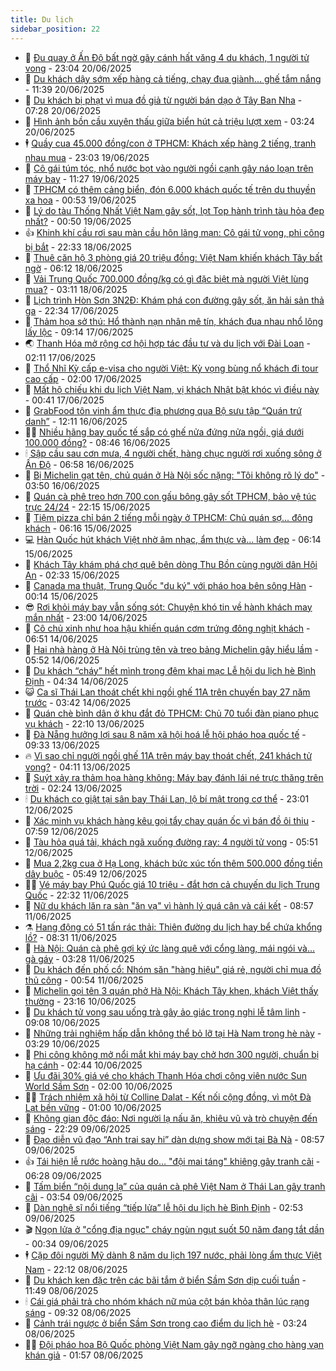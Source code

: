 ```yaml
---
title: Du lịch
sidebar_position: 22
---
```


<!-- dantri-du-lich:START -->
- 🥰 [Đu quay ở Ấn Độ bất ngờ gãy cánh hất văng 4 du khách, 1 người tử vong](https://dantri.com.vn/du-lich/du-quay-o-an-do-bat-ngo-gay-canh-hat-vang-4-du-khach-1-nguoi-tu-vong-20250621004517228.htm) - 23:04 20/06/2025
- 🥰 [Du khách dậy sớm xếp hàng cả tiếng, chạy đua giành... ghế tắm nắng](https://dantri.com.vn/du-lich/du-khach-day-som-xep-hang-ca-tieng-chay-dua-gianh-ghe-tam-nang-20250620134449113.htm) - 11:39 20/06/2025
- 🐻 [Du khách bị phạt vì mua đồ giả từ người bán dạo ở Tây Ban Nha](https://dantri.com.vn/du-lich/du-khach-bi-phat-vi-mua-do-gia-tu-nguoi-ban-dao-o-tay-ban-nha-20250620104259636.htm) - 07:28 20/06/2025
- 🤩 [Hình ảnh bồn cầu xuyên thấu giữa biển hút cả triệu lượt xem](https://dantri.com.vn/du-lich/hinh-anh-bon-cau-xuyen-thau-giua-bien-hut-ca-trieu-luot-xem-20250620001147973.htm) - 03:24 20/06/2025
- 🕴 [Quầy cua 45.000 đồng/con ở TPHCM: Khách xếp hàng 2 tiếng, tranh nhau mua](https://dantri.com.vn/du-lich/quay-cua-45000-dongcon-o-tphcm-khach-xep-hang-2-tieng-tranh-nhau-mua-20250620012038296.htm) - 23:03 19/06/2025
- 🤩 [Cô gái túm tóc, nhổ nước bọt vào người ngồi cạnh gây náo loạn trên máy bay](https://dantri.com.vn/du-lich/co-gai-tum-toc-nho-nuoc-bot-vao-nguoi-ngoi-canh-gay-nao-loan-tren-may-bay-20250619171301617.htm) - 11:27 19/06/2025
- 🤠 [TPHCM có thêm cảng biển, đón 6.000 khách quốc tế trên du thuyền xa hoa](https://dantri.com.vn/du-lich/tphcm-co-them-cang-bien-don-6000-khach-quoc-te-tren-du-thuyen-xa-hoa-20250614115204089.htm) - 00:53 19/06/2025
- 💪 [Lý do tàu Thống Nhất Việt Nam gây sốt, lọt Top hành trình tàu hỏa đẹp nhất?](https://dantri.com.vn/du-lich/ly-do-tau-thong-nhat-viet-nam-gay-sot-lot-top-hanh-trinh-tau-hoa-dep-nhat-20250618234548434.htm) - 00:50 19/06/2025
- 👍 [Khinh khí cầu rơi sau màn cầu hôn lãng mạn: Cô gái tử vong, phi công bị bắt](https://dantri.com.vn/du-lich/khinh-khi-cau-roi-sau-man-cau-hon-lang-man-co-gai-tu-vong-phi-cong-bi-bat-20250619021630010.htm) - 22:33 18/06/2025
- 🚦 [Thuê căn hộ 3 phòng giá 20 triệu đồng: Việt Nam khiến khách Tây bất ngờ](https://dantri.com.vn/du-lich/thue-can-ho-3-phong-gia-20-trieu-dong-viet-nam-khien-khach-tay-bat-ngo-20250618105615552.htm) - 06:12 18/06/2025
- 💪 [Vải Trung Quốc 700.000 đồng/kg có gì đặc biệt mà người Việt lùng mua?](https://dantri.com.vn/du-lich/vai-trung-quoc-700000-dongkg-co-gi-dac-biet-ma-nguoi-viet-lung-mua-20250616123518886.htm) - 03:11 18/06/2025
- 💃 [Lịch trình Hòn Sơn 3N2Đ: Khám phá con đường gây sốt, ăn hải sản thả ga](https://dantri.com.vn/du-lich/lich-trinh-hon-son-3n2d-kham-pha-con-duong-gay-sot-an-hai-san-tha-ga-20250616002100261.htm) - 22:34 17/06/2025
- 👺 [Thảm họa sở thú: Hổ thành nạn nhân mê tín, khách đua nhau nhổ lông lấy lộc](https://dantri.com.vn/du-lich/tham-hoa-so-thu-ho-thanh-nan-nhan-me-tin-khach-dua-nhau-nho-long-lay-loc-20250617160914372.htm) - 09:14 17/06/2025
- 🌏 [Thanh Hóa mở rộng cơ hội hợp tác đầu tư và du lịch với Đài Loan](https://dantri.com.vn/du-lich/thanh-hoa-mo-rong-co-hoi-hop-tac-dau-tu-va-du-lich-voi-dai-loan-20250616200205874.htm) - 02:11 17/06/2025
- 🎡 [Thổ Nhĩ Kỳ cấp e-visa cho người Việt: Kỳ vọng bùng nổ khách đi tour cao cấp](https://dantri.com.vn/du-lich/tho-nhi-ky-cap-e-visa-cho-nguoi-viet-ky-vong-bung-no-khach-di-tour-cao-cap-20250612084744787.htm) - 02:00 17/06/2025
- 🧰 [Mất hộ chiếu khi du lịch Việt Nam, vị khách Nhật bật khóc vì điều này](https://dantri.com.vn/du-lich/mat-ho-chieu-khi-du-lich-viet-nam-vi-khach-nhat-bat-khoc-vi-dieu-nay-20250616223508151.htm) - 00:41 17/06/2025
- 💂 [GrabFood tôn vinh ẩm thực địa phương qua Bộ sưu tập “Quán trứ danh”](https://dantri.com.vn/du-lich/grabfood-ton-vinh-am-thuc-dia-phuong-qua-bo-suu-tap-quan-tru-danh-20250616190351376.htm) - 12:11 16/06/2025
- 🧑‍🏫 [Nhiều hãng bay quốc tế sắp có ghế nửa đứng nửa ngồi, giá dưới 100.000 đồng?](https://dantri.com.vn/du-lich/nhieu-hang-bay-quoc-te-sap-co-ghe-nua-dung-nua-ngoi-gia-duoi-100000-dong-20250616132350330.htm) - 08:46 16/06/2025
- 🕯 [Sập cầu sau cơn mưa, 4 người chết, hàng chục người rơi xuống sông ở Ấn Độ](https://dantri.com.vn/du-lich/sap-cau-sau-con-mua-4-nguoi-chet-hang-chuc-nguoi-roi-xuong-song-o-an-do-20250616131955251.htm) - 06:58 16/06/2025
- 👀 [Bị Michelin gạt tên, chủ quán ở Hà Nội sốc nặng: &quot;Tôi không rõ lý do&quot;](https://dantri.com.vn/du-lich/bi-michelin-gat-ten-chu-quan-o-ha-noi-soc-nang-toi-khong-ro-ly-do-20250613225111700.htm) - 03:50 16/06/2025
- 🎉 [Quán cà phê treo hơn 700 con gấu bông gây sốt TPHCM, bảo vệ túc trực 24/24](https://dantri.com.vn/du-lich/quan-ca-phe-treo-hon-700-con-gau-bong-gay-sot-tphcm-bao-ve-tuc-truc-2424-20250615004622566.htm) - 22:15 15/06/2025
- 🌊 [Tiệm pizza chỉ bán 2 tiếng mỗi ngày ở TPHCM: Chủ quán sợ... đông khách](https://dantri.com.vn/du-lich/tiem-pizza-chi-ban-2-tieng-moi-ngay-o-tphcm-chu-quan-so-dong-khach-20250614094547108.htm) - 06:16 15/06/2025
- 💻 [Hàn Quốc hút khách Việt nhờ âm nhạc, ẩm thực và... làm đẹp](https://dantri.com.vn/du-lich/han-quoc-hut-khach-viet-nho-am-nhac-am-thuc-va-lam-dep-20250614183103205.htm) - 06:14 15/06/2025
- 💪 [Khách Tây khám phá chợ quê bên dòng Thu Bồn cùng người dân Hội An](https://dantri.com.vn/du-lich/khach-tay-kham-pha-cho-que-ben-dong-thu-bon-cung-nguoi-dan-hoi-an-20250615061940879.htm) - 02:33 15/06/2025
- 👺 [Canada ma thuật, Trung Quốc &quot;du ký&quot; với pháo hoa bên sông Hàn](https://dantri.com.vn/du-lich/canada-ma-thuat-trung-quoc-du-ky-voi-phao-hoa-ben-song-han-20250614231807756.htm) - 00:14 15/06/2025
- 😎 [Rơi khỏi máy bay vẫn sống sót: Chuyện khó tin về hành khách may mắn nhất](https://dantri.com.vn/du-lich/roi-khoi-may-bay-van-song-sot-chuyen-kho-tin-ve-hanh-khach-may-man-nhat-20250614162350197.htm) - 23:00 14/06/2025
- 🌋 [Cô chủ xinh như hoa hậu khiến quán cơm trứng đông nghịt khách](https://dantri.com.vn/du-lich/co-chu-xinh-nhu-hoa-hau-khien-quan-com-trung-dong-nghit-khach-20250614125614221.htm) - 06:51 14/06/2025
- 🌝 [Hai nhà hàng ở Hà Nội trùng tên và treo bảng Michelin gây hiểu lầm](https://dantri.com.vn/du-lich/hai-nha-hang-o-ha-noi-trung-ten-va-treo-bang-michelin-gay-hieu-lam-20250614124458626.htm) - 05:52 14/06/2025
- 🧠 [Du khách “cháy” hết mình trong đêm khai mạc Lễ hội du lịch hè Bình Định](https://dantri.com.vn/du-lich/du-khach-chay-het-minh-trong-dem-khai-mac-le-hoi-du-lich-he-binh-dinh-20250613232231918.htm) - 04:34 14/06/2025
- 😺 [Ca sĩ Thái Lan thoát chết khi ngồi ghế 11A trên chuyến bay 27 năm trước](https://dantri.com.vn/du-lich/ca-si-thai-lan-thoat-chet-khi-ngoi-ghe-11a-tren-chuyen-bay-27-nam-truoc-20250614102137199.htm) - 03:42 14/06/2025
- 💂 [Quán chè bình dân ở khu đắt đỏ TPHCM: Chủ 70 tuổi đàn piano phục vụ khách](https://dantri.com.vn/du-lich/quan-che-binh-dan-o-khu-dat-do-tphcm-chu-70-tuoi-dan-piano-phuc-vu-khach-20250612200126527.htm) - 22:10 13/06/2025
- 🌮 [Đà Nẵng hưởng lợi sau 8 năm xã hội hoá lễ hội pháo hoa quốc tế](https://dantri.com.vn/du-lich/da-nang-huong-loi-sau-8-nam-xa-hoi-hoa-le-hoi-phao-hoa-quoc-te-20250613161954319.htm) - 09:33 13/06/2025
- 🔥 [Vì sao chỉ người ngồi ghế 11A trên máy bay thoát chết, 241 khách tử vong?](https://dantri.com.vn/du-lich/vi-sao-chi-nguoi-ngoi-ghe-11a-tren-may-bay-thoat-chet-241-khach-tu-vong-20250613110001666.htm) - 04:11 13/06/2025
- 🦏 [Suýt xảy ra thảm họa hàng không: Máy bay đánh lái né trực thăng trên trời](https://dantri.com.vn/du-lich/suyt-xay-ra-tham-hoa-hang-khong-may-bay-danh-lai-ne-truc-thang-tren-troi-20250612230507040.htm) - 02:24 13/06/2025
- 🕯 [Du khách co giật tại sân bay Thái Lan, lộ bí mật trong cơ thể](https://dantri.com.vn/du-lich/du-khach-co-giat-tai-san-bay-thai-lan-lo-bi-mat-trong-co-the-20250612175008146.htm) - 23:01 12/06/2025
- 🐻 [Xác minh vụ khách hàng kêu gọi tẩy chay quán ốc vì bán đồ ôi thiu](https://dantri.com.vn/du-lich/xac-minh-vu-khach-hang-keu-goi-tay-chay-quan-oc-vi-ban-do-oi-thiu-20250612140053358.htm) - 07:59 12/06/2025
- 🥸 [Tàu hỏa quá tải, khách ngã xuống đường ray: 4 người tử vong](https://dantri.com.vn/du-lich/tau-hoa-qua-tai-khach-nga-xuong-duong-ray-4-nguoi-tu-vong-20250611161244430.htm) - 05:51 12/06/2025
- 💂 [Mua 2,2kg cua ở Hạ Long, khách bức xúc tốn thêm 500.000 đồng tiền dây buộc](https://dantri.com.vn/du-lich/mua-22kg-cua-o-ha-long-khach-buc-xuc-ton-them-500000-dong-tien-day-buoc-20250612110433570.htm) - 05:49 12/06/2025
- 🧑‍💻 [Vé máy bay Phú Quốc giá 10 triệu - đắt hơn cả chuyến du lịch Trung Quốc](https://dantri.com.vn/du-lich/ve-may-bay-phu-quoc-gia-10-trieu-dat-hon-ca-chuyen-du-lich-trung-quoc-20250610182708350.htm) - 22:32 11/06/2025
- 💪 [Nữ du khách lăn ra sàn &quot;ăn vạ&quot; vì hành lý quá cân và cái kết](https://dantri.com.vn/du-lich/nu-du-khach-lan-ra-san-an-va-vi-hanh-ly-qua-can-va-cai-ket-20250611153605931.htm) - 08:57 11/06/2025
- ⚗️ [Hang động có 51 tấn rác thải: Thiên đường du lịch hay bể chứa khổng lồ?](https://dantri.com.vn/du-lich/hang-dong-co-51-tan-rac-thai-thien-duong-du-lich-hay-be-chua-khong-lo-20250611150308794.htm) - 08:31 11/06/2025
- 🌁 [Hà Nội: Quán cà phê gợi ký ức làng quê với cổng làng, mái ngói và… gà gáy](https://dantri.com.vn/du-lich/ha-noi-quan-ca-phe-goi-ky-uc-lang-que-voi-cong-lang-mai-ngoi-va-ga-gay-20250605121751997.htm) - 03:28 11/06/2025
- 🧰 [Du khách đến phố cổ: Nhóm săn &quot;hàng hiệu&quot; giá rẻ, người chỉ mua đồ thủ công](https://dantri.com.vn/du-lich/du-khach-den-pho-co-nhom-san-hang-hieu-gia-re-nguoi-chi-mua-do-thu-cong-20250611074909583.htm) - 00:54 11/06/2025
- 🧰 [Michelin gọi tên 3 quán phở Hà Nội: Khách Tây khen, khách Việt thấy thường](https://dantri.com.vn/du-lich/michelin-goi-ten-3-quan-pho-ha-noi-khach-tay-khen-khach-viet-thay-thuong-20250610212124136.htm) - 23:16 10/06/2025
- 🎉 [Du khách tử vong sau uống trà gây ảo giác trong nghi lễ tâm linh](https://dantri.com.vn/du-lich/du-khach-tu-vong-sau-uong-tra-gay-ao-giac-trong-nghi-le-tam-linh-20250610150629471.htm) - 09:08 10/06/2025
- 🤩 [Những trải nghiệm hấp dẫn không thể bỏ lỡ tại Hà Nam trong hè này](https://dantri.com.vn/du-lich/nhung-trai-nghiem-hap-dan-khong-the-bo-lo-tai-ha-nam-trong-he-nay-20250610101943955.htm) - 03:29 10/06/2025
- 👺 [Phi công không mở nổi mắt khi máy bay chở hơn 300 người, chuẩn bị hạ cánh](https://dantri.com.vn/du-lich/phi-cong-khong-mo-noi-mat-khi-may-bay-cho-hon-300-nguoi-chuan-bi-ha-canh-20250609160306747.htm) - 02:44 10/06/2025
- 🧠 [Ưu đãi 30% giá vé cho khách Thanh Hóa chơi công viên nước Sun World Sầm Sơn](https://dantri.com.vn/du-lich/uu-dai-30-gia-ve-cho-khach-thanh-hoa-choi-cong-vien-nuoc-sun-world-sam-son-20250609174137983.htm) - 02:00 10/06/2025
- 👨‍🏫 [Trách nhiệm xã hội từ Colline Dalat - Kết nối cộng đồng, vì một Đà Lạt bền vững](https://dantri.com.vn/du-lich/trach-nhiem-xa-hoi-tu-colline-dalat-ket-noi-cong-dong-vi-mot-da-lat-ben-vung-20250606154104921.htm) - 01:00 10/06/2025
- 🦅 [Không gian độc đáo: Nơi người lạ nấu ăn, khiêu vũ và trò chuyện đến sáng](https://dantri.com.vn/du-lich/khong-gian-doc-dao-noi-nguoi-la-nau-an-khieu-vu-va-tro-chuyen-den-sang-20250508090339733.htm) - 22:29 09/06/2025
- 🌊 [Đạo diễn vũ đạo “Anh trai say hi” dàn dựng show mới tại Bà Nà](https://dantri.com.vn/du-lich/dao-dien-vu-dao-anh-trai-say-hi-dan-dung-show-moi-tai-ba-na-20250606173721055.htm) - 08:57 09/06/2025
- 👍 [Tái hiện lễ rước hoàng hậu do… &quot;đội mai táng&quot; khiêng gây tranh cãi](https://dantri.com.vn/du-lich/tai-hien-le-ruoc-hoang-hau-do-doi-mai-tang-khieng-gay-tranh-cai-20250609104233328.htm) - 06:28 09/06/2025
- 🫶 [Tấm biển “nội dung lạ” của quán cà phê Việt Nam ở Thái Lan gây tranh cãi](https://dantri.com.vn/du-lich/tam-bien-noi-dung-la-cua-quan-ca-phe-viet-nam-o-thai-lan-gay-tranh-cai-20250609100631778.htm) - 03:54 09/06/2025
- 💯 [Dàn nghệ sĩ nổi tiếng “tiếp lửa” lễ hội du lịch hè Bình Định](https://dantri.com.vn/du-lich/dan-nghe-si-noi-tieng-tiep-lua-le-hoi-du-lich-he-binh-dinh-20250609070918973.htm) - 02:53 09/06/2025
- 🎬 [Ngọn lửa ở &quot;cổng địa ngục&quot; cháy ngùn ngụt suốt 50 năm đang tắt dần](https://dantri.com.vn/du-lich/ngon-lua-o-cong-dia-nguc-chay-ngun-ngut-suot-50-nam-dang-tat-dan-20250608234211779.htm) - 00:34 09/06/2025
- 🕴 [Cặp đôi người Mỹ dành 8 năm du lịch 197 nước, phải lòng ẩm thực Việt Nam](https://dantri.com.vn/du-lich/cap-doi-nguoi-my-danh-8-nam-du-lich-197-nuoc-phai-long-am-thuc-viet-nam-20250606194758069.htm) - 22:12 08/06/2025
- 🦅 [Du khách ken đặc trên các bãi tắm ở biển Sầm Sơn dịp cuối tuần](https://dantri.com.vn/du-lich/du-khach-ken-dac-tren-cac-bai-tam-o-bien-sam-son-dip-cuoi-tuan-20250608181824394.htm) - 11:49 08/06/2025
- 🕯 [Cái giá phải trả cho nhóm khách nữ múa cột bán khỏa thân lúc rạng sáng](https://dantri.com.vn/du-lich/cai-gia-phai-tra-cho-nhom-khach-nu-mua-cot-ban-khoa-than-luc-rang-sang-20250608120544384.htm) - 09:32 08/06/2025
- 🥸 [Cảnh trái ngược ở biển Sầm Sơn trong cao điểm du lịch hè](https://dantri.com.vn/du-lich/canh-trai-nguoc-o-bien-sam-son-trong-cao-diem-du-lich-he-20250608094908640.htm) - 03:24 08/06/2025
- 👨‍🏫 [Đội pháo hoa Bộ Quốc phòng Việt Nam gây ngỡ ngàng cho hàng vạn khán giả](https://dantri.com.vn/du-lich/doi-phao-hoa-bo-quoc-phong-viet-nam-gay-ngo-ngang-cho-hang-van-khan-gia-20250607232950125.htm) - 01:57 08/06/2025<!-- dantri-du-lich:END -->

